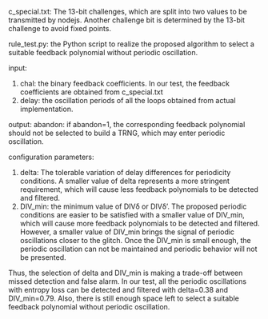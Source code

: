 c_special.txt:
The 13-bit challenges, which are split into two values to be transmitted by nodejs. Another challenge bit is determined by the 13-bit challenge to avoid fixed points.

rule_test.py:
the Python script to realize the proposed algorithm to select a suitable feedback polynomial without periodic oscillation.

input:
1. chal: the binary feedback coefficients. In our test, the feedback coefficients are obtained from c_special.txt
2. delay: the oscillation periods of all the loops obtained from actual implementation.

output:
abandon: if abandon=1, the corresponding feedback polynomial should not be selected to build a TRNG, which may enter periodic oscillation.

configuration parameters:
1. delta: The tolerable variation of delay differences for periodicity conditions. A smaller value of delta represents a more stringent requirement, 
which will cause less feedback polynomials to be detected and filtered.
2. DIV_min: the minimum value of DIVδ or DIVδ’. The proposed periodic conditions are easier to be satisfied with a smaller value of DIV_min, 
which will cause more feedback polynomials to be detected and filtered. 
However, a smaller value of DIV_min brings the signal of periodic oscillations closer to the glitch. 
Once the DIV_min is small enough, the periodic oscillation can not be maintained and periodic behavior will not be presented.

Thus, the selection of delta and DIV_min is making a trade-off between missed detection and false alarm. 
In our test, all the periodic oscillations with entropy loss can be detected and filtered with delta=0.38 and DIV_min=0.79. 
Also, there is still enough space left to select a suitable feedback polynomial without periodic oscillation.
